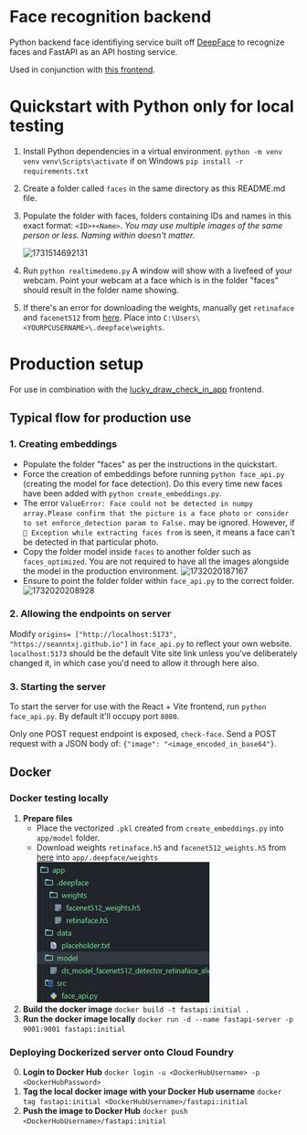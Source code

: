 # Face recognition backend

Python backend face identifiying service built off [DeepFace](https://github.com/serengil/deepface) to recognize faces and FastAPI as an API hosting service.

Used in conjunction with [this frontend](https://github.com/seanntxj/lucky_draw_check_in_app).

# Quickstart with Python only for local testing

1. Install Python dependencies in a virtual environment.
   `python -m venv venv`
   `venv\Scripts\activate` if on Windows
   `pip install -r requirements.txt`
2. Create a folder called `faces` in the same directory as this README.md file.
3. Populate the folder with faces, folders containing IDs and names in this exact format: `<ID>+<Name>`.
   *You may use multiple images of the same person or less. Naming within doesn't matter.*

   ![1731514692131](image/README/1731514692131.png)
4. Run  `python realtimedemo.py`
   A window will show with a livefeed of your webcam. Point your webcam at a face which is in the folder "faces" should result in the folder name showing.
5. If there's an error for downloading the weights, manually get `retinaface` and `facenet512` from [here](https://github.com/serengil/deepface_models/releases/tag/v1.0). Place into `C:\Users\<YOURPCUSERNAME>\.deepface\weights`.

# Production setup

For use in combination with the [lucky_draw_check_in_app](https://github.com/seanntxj/lucky_draw_check_in_app) frontend.

## Typical flow for production use

### 1. Creating embeddings

- Populate the folder "faces" as per the instructions in the quickstart.
- Force the creation of embeddings before running `python face_api.py` (creating the model for face detection). Do this every time new faces have been added with `python create_embeddings.py`.
- The error `ValueError: Face could not be detected in numpy array.Please confirm that the picture is a face photo or consider to set enforce_detection param to False.` may be ignored. However, if `🔴 Exception while extracting faces from` is seen, it means a face can't be detected in that particular photo.
- Copy the folder model inside `faces` to another folder such as `faces_optimized`. You are not required to have all the images alongside the model in the production environment.
  ![1732020187167](image/README/1732020187167.png)
- Ensure to point the folder folder within `face_api.py` to the correct folder.
  ![1732020208928](image/README/1732020208928.png)

### 2. Allowing the endpoints on server

Modify `origins= ["http://localhost:5173", "https://seanntxj.github.io"]` in `face_api.py` to reflect your own website. `localhost:5173` should be the default Vite site link unless you've deliberately changed it, in which case you'd need to allow it through here also.

### 3. Starting the server

To start the server for use with the React + Vite frontend, run `python face_api.py`. By default it'll occupy port `8080`.

Only one POST request endpoint is exposed, `check-face`. Send a POST request with a JSON body of: `{"image": "<image_encoded_in_base64"}`.

## Docker

### Docker testing locally

1. **Prepare files**
   - Place the vectorized `.pkl` created from `create_embeddings.py` into `app/model` folder.
   - Download weights `retinaface.h5` and `facenet512_weights.h5` from [here](https://github.com/serengil/deepface_models/releases/tag/v1.0) into `app/.deepface/weights`
     ![1732809417377](image/README/1732809417377.png)
2. **Build the docker image**
   `docker build -t fastapi:initial .`
3. **Run the docker image locally**
   `docker run -d --name fastapi-server -p 9001:9001 fastapi:initial`

### Deploying Dockerized server onto Cloud Foundry

0. **Login to Docker Hub**
   `docker login -u <DockerHubUsername> -p <DockerHubPassword>`
1. **Tag the local docker image with your Docker Hub username**
   `docker tag fastapi:initial <DockerHubUsername>/fastapi:initial`
2. **Push the image to Docker Hub**
   `docker push <DockerHubUsername>/fastapi:initial`

